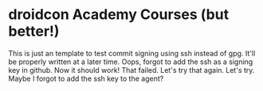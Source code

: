 # droidcon Academy Courses (but better!)

This is just an template to test commit signing using ssh instead of gpg. It'll be properly written at a later time.
Oops, forgot to add the ssh as a signing key in github. Now it should work! That failed. Let's try that again. Let's try. Maybe I forgot to add the ssh key to the agent?
